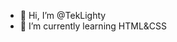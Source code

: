 - 👋 Hi, I’m @TekLighty
- 🌱 I’m currently learning HTML&CSS

<!---
TekLighty/TekLighty is a ✨ special ✨ repository because its `README.md` (this file) appears on your GitHub profile.
You can click the Preview link to take a look at your changes.
--->
